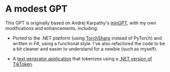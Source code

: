# A modest GPT

This GPT is originally based on Andrej Karpathy's [minGPT](https://github.com/karpathy/minGPT), with my own modifications and enhancements, including:

* Ported to the .NET platform (using [TorchSharp](https://github.com/dotnet/TorchSharp) instead of PyTorch) and written in F#, using a functional style. I've also refactored the code to be a bit cleaner and easier to understand for a newbie (such as myself).

* A [text generator application](https://github.com/brianberns/ModestGpt/tree/master/Apps/TokenGpt) that tokenizes using a [.NET version of TikToken](https://github.com/tryAGI/Tiktoken).
